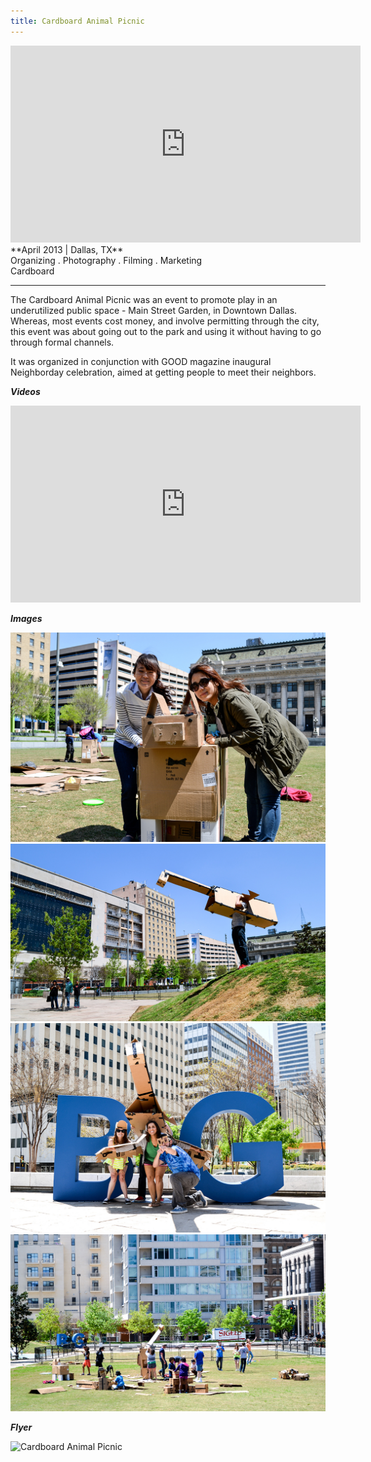 ```yaml
---
title: Cardboard Animal Picnic
---
```


<iframe width="560" height="315" src="https://www.youtube.com/embed/i5Cn3VBoT10" frameborder="0" allowfullscreen></iframe>
**April 2013 | Dallas, TX** <br>
Organizing . Photography . Filming . Marketing<br>
Cardboard <br>

---

The Cardboard Animal Picnic was an event to promote play in an underutilized public space - Main Street Garden, in Downtown Dallas. Whereas, most events cost money, and involve permitting through the city, this event was about going out to the park and using it without having to go through formal channels.

It was organized in conjunction with GOOD magazine inaugural Neighborday celebration, aimed at getting people to meet their neighbors.

***Videos***
<iframe width="560" height="315" src="https://www.youtube.com/embed/b9EX9ffNB34" frameborder="0" allowfullscreen></iframe>
<br>

***Images***
<br>

![Cardboard Animal Picnic](assets/img/work/cardboard-animal-picnic/cardboard-animal-picnic-2.jpg)
![Cardboard Animal Picnic](assets/img/work/cardboard-animal-picnic/cardboard-animal-picnic-3.jpg)
![Cardboard Animal Picnic](assets/img/work/cardboard-animal-picnic/cardboard-animal-picnic-4.jpg)
![Cardboard Animal Picnic](assets/img/work/cardboard-animal-picnic/cardboard-animal-picnic-5.jpg)
<br>

***Flyer***
<br>

![Cardboard Animal Picnic](assets/img/work/cardboard-animal-picnic/cardboard-animal-picnic-flyer.jpg)
